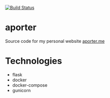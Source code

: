[![Build Status](https://api.travis-ci.com/AndrewRPorter/aporter.svg?branch=master)](https://travis-ci.com/AndrewRPorter/aporter)


aporter
=======

Source code for my personal website [aporter.me](https://aporter.me/)

Technologies
============

- flask
- docker
- docker-compose
- gunicorn